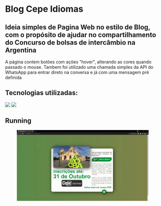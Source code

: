 # Blog Cepe Idiomas 

## Ideia simples de Pagina Web no estilo de Blog, com o propósito de ajudar no compartilhamento do Concurso de bolsas de intercâmbio na Argentina

A página contem botões com ações "hover", alterando as cores quando passado o mouse. Tambem foi utilizado uma chamada simples da API do WhatsApp para entrar direto na conversa e já com uma mensagem pré definida

## Tecnologias utilizadas:

<img  src="https://img.shields.io/badge/HTML5-E34F26?style=for-the-badge&logo=html5&logoColor=white"> <img  src="https://img.shields.io/badge/CSS3-1572B6?style=for-the-badge&logo=css3&logoColor=white">

## Running
<p align="center"> <img  src="https://github.com/steniodr/blog-cepe-idiomas/blob/main/img/Cepe-Idiomas-Demo.gif" alt="page running" width=85%> </p>
